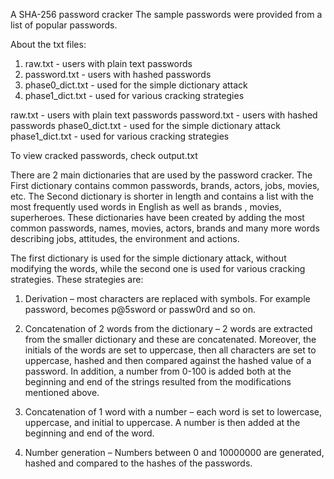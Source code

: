 
A SHA-256 password cracker
The sample passwords were provided from a list of popular passwords.

About the txt files:

1. raw.txt - users with plain text passwords
2. password.txt - users with hashed passwords
3. phase0_dict.txt - used for the simple dictionary attack
4. phase1_dict.txt - used for various cracking strategies 

raw.txt - users with plain text passwords
password.txt - users with hashed passwords
phase0_dict.txt - used for the simple dictionary attack
phase1_dict.txt - used for various cracking strategies

To view cracked passwords, check output.txt

There are 2 main dictionaries that are used by the password cracker. The First dictionary contains common passwords, brands, actors, jobs, movies, etc. The Second dictionary is shorter in length and contains a list with the most frequently used words in English as well as brands , movies, superheroes. These dictionaries have been created by adding the most common passwords, names, movies, actors, brands and many more words describing jobs, attitudes, the environment and actions.

The first dictionary is used for the simple dictionary attack, without modifying the words, while the second one is used for various cracking strategies. These strategies are:

1. Derivation – most characters are replaced with symbols. For example password, becomes p@5sword or passw0rd and so on.

2. Concatenation of 2 words from the dictionary – 2 words are extracted from the smaller dictionary and these are concatenated. Moreover, the initials of the words are set to uppercase, then all characters are set to uppercase, hashed and then compared against the hashed value of a password. In addition, a number from 0-100 is added both at the beginning and end of the strings resulted from the modifications mentioned above.

3. Concatenation of 1 word with a number – each word is set to lowercase, uppercase, and initial to uppercase. A number is then added at the beginning and end of the word.

4. Number generation – Numbers between 0 and 10000000 are generated, hashed and compared to the hashes of the passwords.

